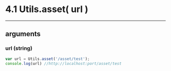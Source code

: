 # 4.1 Utils.asset( url )
---
## arguments
### url (string)
```javascript
var url = Utils.asset('/asset/test');
console.log(url) //http://localhost:port/asset/test
```

